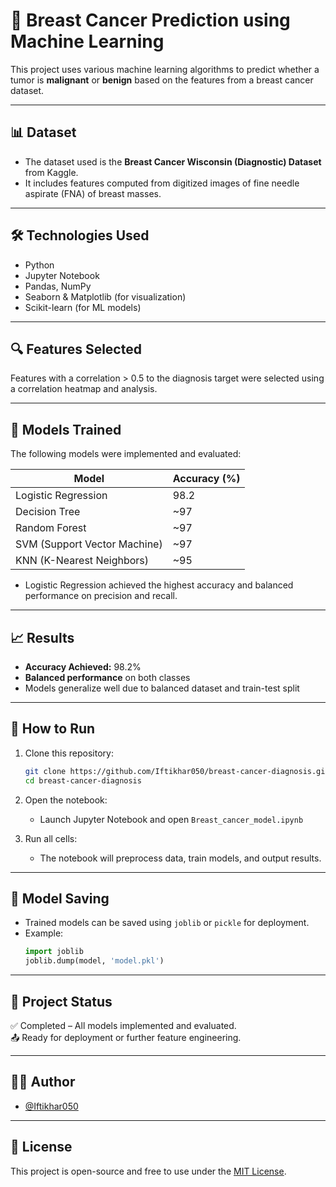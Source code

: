 
# 🧠 Breast Cancer Prediction using Machine Learning

This project uses various machine learning algorithms to predict whether a tumor is **malignant** or **benign** based on the features from a breast cancer dataset.

---

## 📊 Dataset

- The dataset used is the **Breast Cancer Wisconsin (Diagnostic) Dataset** from Kaggle.
- It includes features computed from digitized images of fine needle aspirate (FNA) of breast masses.

---

## 🛠️ Technologies Used

- Python
- Jupyter Notebook
- Pandas, NumPy
- Seaborn & Matplotlib (for visualization)
- Scikit-learn (for ML models)

---

## 🔍 Features Selected

Features with a correlation > 0.5 to the diagnosis target were selected using a correlation heatmap and analysis.

---

## 🤖 Models Trained

The following models were implemented and evaluated:

| Model              | Accuracy (%) |
|-------------------|--------------|
| Logistic Regression | 98.2        |
| Decision Tree       | ~97         |
| Random Forest       | ~97         |
| SVM (Support Vector Machine) | ~97 |
| KNN (K-Nearest Neighbors)    | ~95 |

- Logistic Regression achieved the highest accuracy and balanced performance on precision and recall.

---

## 📈 Results

- **Accuracy Achieved:** 98.2%
- **Balanced performance** on both classes
- Models generalize well due to balanced dataset and train-test split

---

## 🧪 How to Run

1. Clone this repository:
   ```bash
   git clone https://github.com/Iftikhar050/breast-cancer-diagnosis.git
   cd breast-cancer-diagnosis
   ```

2. Open the notebook:
   - Launch Jupyter Notebook and open `Breast_cancer_model.ipynb`

3. Run all cells:
   - The notebook will preprocess data, train models, and output results.

---

## 💾 Model Saving

- Trained models can be saved using `joblib` or `pickle` for deployment.
- Example:
  ```python
  import joblib
  joblib.dump(model, 'model.pkl')
  ```

---

## 📌 Project Status

✅ Completed – All models implemented and evaluated.  
📤 Ready for deployment or further feature engineering.

---

## 🙋‍♂️ Author

- [@Iftikhar050](https://github.com/Iftikhar050)

---

## 📝 License

This project is open-source and free to use under the [MIT License](LICENSE).
